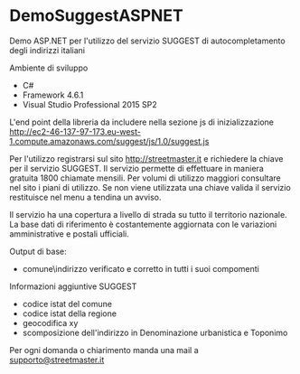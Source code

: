 # DemoSuggestASPNET
Demo ASP.NET per l'utilizzo del servizio SUGGEST di autocompletamento degli indirizzi italiani 

Ambiente di sviluppo
  - C#
  - Framework 4.6.1
  - Visual Studio Professional 2015 SP2

L'end point della libreria da includere nella sezione js di inizializzazione 
    http://ec2-46-137-97-173.eu-west-1.compute.amazonaws.com/suggest/js/1.0/suggest.js

Per l'utilizzo registrarsi sul sito http://streetmaster.it e richiedere la chiave per il servizio SUGGEST.
Il servizio permette di effettuare in maniera gratuita 1800 chiamate mensili. 
Per volumi di utilizzo maggiori consultare nel sito i piani di utilizzo.
Se non viene utilizzata una chiave valida il servizio restituisce nel menu a tendina un avviso.

Il servizio ha una copertura a livello di strada su tutto il territorio nazionale.
La base dati di riferimento è costantemente aggiornata con le variazioni amministrative e postali ufficiali.

Output di base:
  - comune\indirizzo verificato e corretto in tutti i suoi compomenti
  
Informazioni aggiuntive SUGGEST  
 - codice istat del comune
 - codice istat della regione
 - geocodifica xy
 - scomposizione dell'indirizzo in Denominazione urbanistica e Toponimo 
 
Per ogni domanda o chiarimento manda una mail a supporto@streetmaster.it
